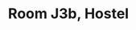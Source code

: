 ---
basin: 'Yes'
cudn: true
floor: Ground
grade: 2
images: []
living_room: 'No'
location: Hostel
name: J3b
network: Wired and Wireless
title: Room J3b, Hostel
---